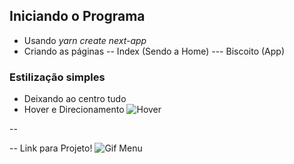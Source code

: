 ## Iniciando o Programa

- Usando *yarn create next-app*
- Criando as páginas
-- Index (Sendo a Home)
--- Biscoito (App)

### Estilização simples 

- Deixando ao centro tudo
- Hover e Direcionamento
![Hover](https://media.giphy.com/media/bYNHUPd2ZAc019XylI/giphy.gif)

--

-- Link para Projeto!
![Gif Menu](https://media.giphy.com/media/qW5ce8TbUnOnej3Shn/giphy.gif)